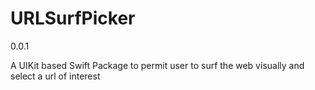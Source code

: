 # URLSurfPicker

0.0.1

A UIKit based Swift Package to permit user to surf the web visually 
       and select a url of interest
